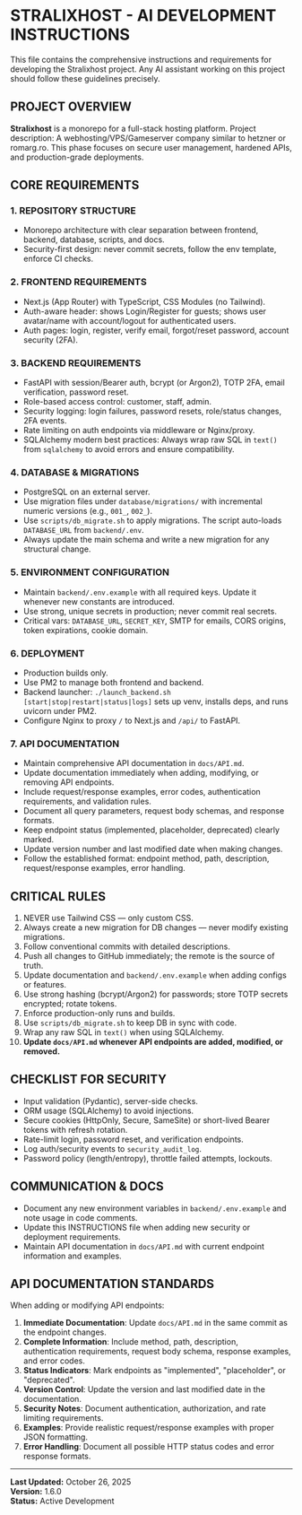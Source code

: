 # STRALIXHOST - AI DEVELOPMENT INSTRUCTIONS

This file contains the comprehensive instructions and requirements for developing the Stralixhost project. Any AI assistant working on this project should follow these guidelines precisely.

## PROJECT OVERVIEW

**Stralixhost** is a monorepo for a full-stack hosting platform. Project description: A webhosting/VPS/Gameserver company similar to hetzner or romarg.ro. This phase focuses on secure user management, hardened APIs, and production-grade deployments.

## CORE REQUIREMENTS

### 1. REPOSITORY STRUCTURE
- Monorepo architecture with clear separation between frontend, backend, database, scripts, and docs.
- Security-first design: never commit secrets, follow the env template, enforce CI checks.

### 2. FRONTEND REQUIREMENTS
- Next.js (App Router) with TypeScript, CSS Modules (no Tailwind).
- Auth-aware header: shows Login/Register for guests; shows user avatar/name with account/logout for authenticated users.
- Auth pages: login, register, verify email, forgot/reset password, account security (2FA).

### 3. BACKEND REQUIREMENTS
- FastAPI with session/Bearer auth, bcrypt (or Argon2), TOTP 2FA, email verification, password reset.
- Role-based access control: customer, staff, admin.
- Security logging: login failures, password resets, role/status changes, 2FA events.
- Rate limiting on auth endpoints via middleware or Nginx/proxy.
- SQLAlchemy modern best practices: Always wrap raw SQL in `text()` from `sqlalchemy` to avoid errors and ensure compatibility.

### 4. DATABASE & MIGRATIONS
- PostgreSQL on an external server.
- Use migration files under `database/migrations/` with incremental numeric versions (e.g., `001_`, `002_`).
- Use `scripts/db_migrate.sh` to apply migrations. The script auto-loads `DATABASE_URL` from `backend/.env`.
- Always update the main schema and write a new migration for any structural change.

### 5. ENVIRONMENT CONFIGURATION
- Maintain `backend/.env.example` with all required keys. Update it whenever new constants are introduced.
- Use strong, unique secrets in production; never commit real secrets.
- Critical vars: `DATABASE_URL`, `SECRET_KEY`, SMTP for emails, CORS origins, token expirations, cookie domain.

### 6. DEPLOYMENT
- Production builds only.
- Use PM2 to manage both frontend and backend.
- Backend launcher: `./launch_backend.sh [start|stop|restart|status|logs]` sets up venv, installs deps, and runs uvicorn under PM2.
- Configure Nginx to proxy `/` to Next.js and `/api/` to FastAPI.

### 7. API DOCUMENTATION
- Maintain comprehensive API documentation in `docs/API.md`.
- Update documentation immediately when adding, modifying, or removing API endpoints.
- Include request/response examples, error codes, authentication requirements, and validation rules.
- Document all query parameters, request body schemas, and response formats.
- Keep endpoint status (implemented, placeholder, deprecated) clearly marked.
- Update version number and last modified date when making changes.
- Follow the established format: endpoint method, path, description, request/response examples, error handling.

## CRITICAL RULES
1. NEVER use Tailwind CSS — only custom CSS.
2. Always create a new migration for DB changes — never modify existing migrations.
3. Follow conventional commits with detailed descriptions.
4. Push all changes to GitHub immediately; the remote is the source of truth.
5. Update documentation and `backend/.env.example` when adding configs or features.
6. Use strong hashing (bcrypt/Argon2) for passwords; store TOTP secrets encrypted; rotate tokens.
7. Enforce production-only runs and builds.
8. Use `scripts/db_migrate.sh` to keep DB in sync with code.
9. Wrap any raw SQL in `text()` when using SQLAlchemy.
10. **Update `docs/API.md` whenever API endpoints are added, modified, or removed.**

## CHECKLIST FOR SECURITY
- Input validation (Pydantic), server-side checks.
- ORM usage (SQLAlchemy) to avoid injections.
- Secure cookies (HttpOnly, Secure, SameSite) or short-lived Bearer tokens with refresh rotation.
- Rate-limit login, password reset, and verification endpoints.
- Log auth/security events to `security_audit_log`.
- Password policy (length/entropy), throttle failed attempts, lockouts.

## COMMUNICATION & DOCS
- Document any new environment variables in `backend/.env.example` and note usage in code comments.
- Update this INSTRUCTIONS file when adding new security or deployment requirements.
- Maintain API documentation in `docs/API.md` with current endpoint information and examples.

## API DOCUMENTATION STANDARDS

When adding or modifying API endpoints:

1. **Immediate Documentation**: Update `docs/API.md` in the same commit as the endpoint changes.
2. **Complete Information**: Include method, path, description, authentication requirements, request body schema, response examples, and error codes.
3. **Status Indicators**: Mark endpoints as "implemented", "placeholder", or "deprecated".
4. **Version Control**: Update the version and last modified date in the documentation.
5. **Security Notes**: Document authentication, authorization, and rate limiting requirements.
6. **Examples**: Provide realistic request/response examples with proper JSON formatting.
7. **Error Handling**: Document all possible HTTP status codes and error response formats.

---

**Last Updated:** October 26, 2025  
**Version:** 1.6.0  
**Status:** Active Development
